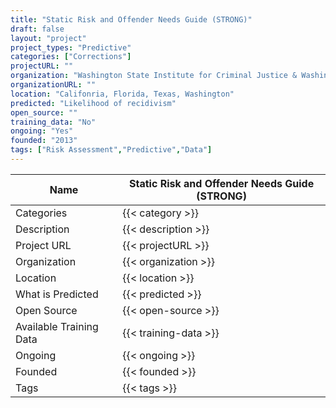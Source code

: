 ```yaml
---
title: "Static Risk and Offender Needs Guide (STRONG)"
draft: false
layout: "project"
project_types: "Predictive"
categories: ["Corrections"]
projectURL: ""
organization: "Washington State Institute for Criminal Justice & Washington Department of Corrections "
organizationURL: ""
location: "Califonria, Florida, Texas, Washington"
predicted: "Likelihood of recidivism"
open_source: ""
training_data: "No"
ongoing: "Yes"
founded: "2013"
tags: ["Risk Assessment","Predictive","Data"]
---
```



Name                    |  Static Risk and Offender Needs Guide (STRONG)    
------------------------|----
Categories              | {{< category >}} 
Description             | {{< description >}} 
Project URL             | {{< projectURL >}} 
Organization            | {{< organization >}} 
Location                | {{< location >}} 
What is Predicted       | {{< predicted >}} 
Open Source             | {{< open-source >}} 
Available Training Data | {{< training-data >}}
Ongoing                 | {{< ongoing >}} 
Founded                 | {{< founded >}} 
Tags                    | {{< tags >}} 
